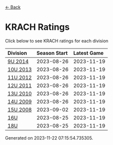 [<- Back](../readme.md)
# KRACH Ratings
Click below to see KRACH ratings for each division

| Division | Season Start | Latest Game |
| :-- | :-- | :-- |
| [9U 2014](9U-2014-ratings.md) | 2023-08-26 | 2023-11-19 |
| [10U 2013](10U-2013-ratings.md) | 2023-08-26 | 2023-11-19 |
| [11U 2012](11U-2012-ratings.md) | 2023-08-26 | 2023-11-19 |
| [12U 2011](12U-2011-ratings.md) | 2023-08-26 | 2023-11-19 |
| [13U 2010](13U-2010-ratings.md) | 2023-08-26 | 2023-11-19 |
| [14U 2009](14U-2009-ratings.md) | 2023-08-26 | 2023-11-19 |
| [15U 2008](15U-2008-ratings.md) | 2023-09-02 | 2023-11-19 |
| [16U](16U-ratings.md) | 2023-08-25 | 2023-11-19 |
| [18U](18U-ratings.md) | 2023-08-25 | 2023-11-19 |

Generated on 2023-11-22 07:15:54.735305.
